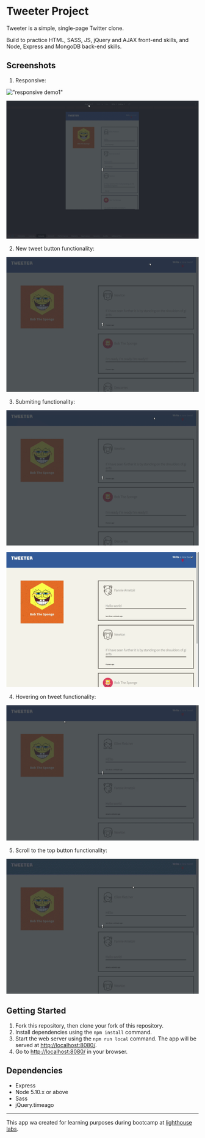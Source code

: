 # Tweeter Project

Tweeter is a simple, single-page Twitter clone.

Build to practice  HTML, SASS, JS, jQuery and AJAX front-end skills, and Node, Express and MongoDB back-end skills.

## Screenshots 

1. Responsive:

!["responsive demo1"](/docs/responsive.gif)

!["responsive demo2"](/docs/responsive2.gif)

2. New tweet button functionality:

!["new tweet btn demo"](/docs/composeBtn.gif)

3. Submiting functionality:

!["submiting demo1"](/docs/submiting.gif)

!["submiting demo2"](/docs/submiting2.gif)

4. Hovering on tweet functionality:

!["hovering demo1"](/docs/hovering.gif)

5. Scroll to the top button functionality:

!["responsive demo1"](/docs/scrolling.gif)




## Getting Started

1. Fork this repository, then clone your fork of this repository.
2. Install dependencies using the `npm install` command.
3. Start the web server using the `npm run local` command. The app will be served at <http://localhost:8080/>.
4. Go to <http://localhost:8080/> in your browser.

## Dependencies

- Express
- Node 5.10.x or above
- Sass
- jQuery.timeago

*****

  This app wa created for learning purposes during bootcamp at [lighthouse labs](http://lighthouselabs.ca).
